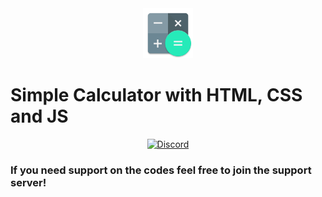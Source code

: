 <div align="center">
  <a href="https://discord.gg/5WqRQYVnjX">
    <img src="Calculator-icon.png" alt="Discord" width="80"/>
  </a>
</div>

# Simple Calculator with HTML, CSS and JS

<div align="center">
  <a href="https://discord.gg/5WqRQYVnjX">
    <img src="https://user-images.githubusercontent.com/59381835/92191514-d649ad80-ee18-11ea-9bc4-e95c7a122a99.png" alt="Discord" width="80"/>
  </a>
</div>

### If you need support on the codes feel free to join the support server!
